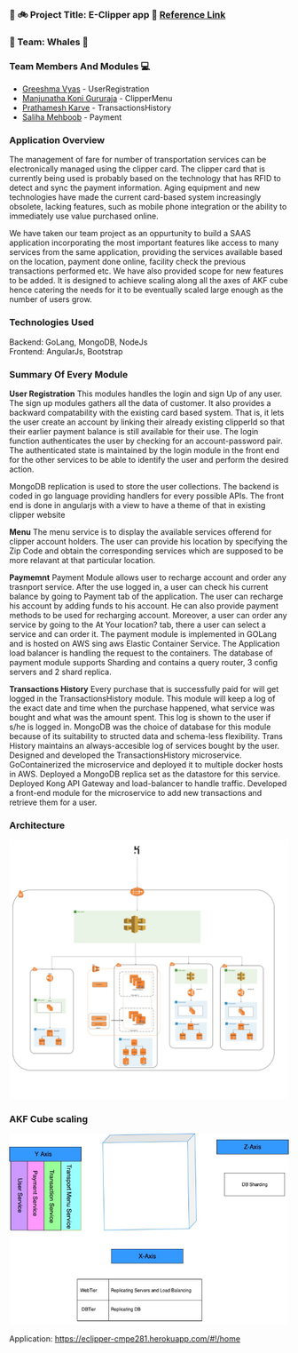 ### :station: :bike: Project Title: **E-Clipper app** :bus: [Reference Link](https://www.futureofclipper.com/)


### :whale: Team: Whales :whale:

### Team Members And Modules :computer:

 * [Greeshma Vyas](https://github.com/greeshmavyas) - UserRegistration
 * [Manjunatha Koni Gururaja](https://github.com/konman01) - ClipperMenu
 * [Prathamesh Karve](https://github.com/PrathamR) - TransactionsHistory
 * [Saliha Mehboob](https://github.com/salihasjsu) - Payment
 
 ### Application Overview
 
The management of fare for number of transportation services can be electronically managed using the clipper card. The clipper card that is currently being used is probably based on the technology that has RFID to detect and sync the payment information. Aging equipment and new technologies have made the current card-based system increasingly obsolete, lacking features, such as mobile phone integration or the ability to immediately use value purchased online.

We have taken our team project as an oppurtunity to build a SAAS application incorporating the most important features like access to many services from the same application, providing the services available based on the location, payment done online, facility check the previous transactions performed etc. We have also provided scope for new features to be added. It is designed to achieve scaling along all the axes of AKF cube hence catering the needs for it to be eventually scaled large enough as the number of users grow. 

### Technologies Used
Backend: GoLang, MongoDB, NodeJs </br>
Frontend: AngularJs, Bootstrap
 
### Summary Of Every Module

**User Registration**
This modules handles the login and sign Up of any user. The sign up modules gathers all the data of customer. It also provides a backward compatability with the existing card based system. That is, it lets the user create an account by linking their already existing clipperId so that their earlier payment balance is still available for their use. The login function authenticates the user by checking for an account-password pair. The authenticated state is maintained by the login module in the front end for the other services to be able to identify the user and perform the desired action.

MongoDB replication is used to store the user collections. The backend is coded in go language providing handlers for every possible APIs. The front end is done in angularjs with a view to have a theme of that in existing clipper website

**Menu**
The menu service is to display the available services offerend for clipper account holders. The user can provide his location by specifying the Zip Code and obtain the corresponding services which are supposed to be more relavant at that particular location.

**Paymemnt**
Payment Module allows user to recharge account and order any trasnport service.
After the use logged in, a user can check his current balance by going to Payment tab of the application. The user can recharge his account by adding funds to his account. He can also provide payment methods to be used for recharging account. Moreover, a user can order any service by going to the At Your location? tab, there a user can select a service and can order it. The payment module is implemented in GOLang and is hosted on AWS sing aws Elastic Container Service. The Application load balancer is handling the request to the containers. The database of payment module supports Sharding and contains a query router, 3 config servers and 2 shard replica.

**Transactions History**
Every purchase that is successfully paid for will get logged in the TransactionsHistory module. This module will keep a log of the exact date and time when the purchase happened, what service was bought and what was the amount spent. This log is shown to the user if s/he is logged in.
MongoDB was the choice of database for this module because of its suitability to structed data and schema-less flexibility.
Trans History maintains an always-accesible log of services bought by the user.
Designed and developed the TransactionsHistory microservice. GoContainerized the microservice and deployed it to multiple docker hosts in AWS. Deployed a MongoDB replica set as the datastore for this service. Deployed Kong API Gateway and load-balancer to handle traffic. Developed a front-end module for the microservice to add new transactions and retrieve them for a user.

### Architecture
![Architecture](./E-ClipperImages/Architechture.jpeg)

### AKF Cube scaling 
![E-ClipperAKFCube](./E-ClipperImages/E-clipperAKFCube.jpeg)


Application: https://eclipper-cmpe281.herokuapp.com/#!/home



